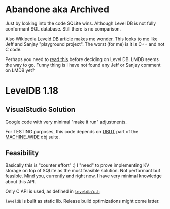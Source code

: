 # Abandone aka Archived

Just by looking into the code SQLite wins. Although Level DB is not fully conformant SQL database. Still there is no comparison.

Also Wikipedia [Leveld DB article](https://en.wikipedia.org/wiki/LevelDB) makes me wonder. This looks to me like Jeff and Sanjay "playground project". The worst (for me) is it is C++ and not C code.

Perhaps you need to [read this](https://en.wikipedia.org/wiki/Lightning_Memory-Mapped_Database) before deciding on Level DB. LMDB seems the way to go. Funny thing is I have not found any Jeff or Sanjay comment on LMDB yet?

# LevelDB 1.18 
## VisualStudio Solution

Google code with very minimal "make it run" adjustments.

 For TESTING purposes, this code depends on [UBUT](https://github.com/dbj-data/ubut) part of the [MACHINE_WIDE](https://github.com/dbj-data/machine_wide) dbj suite.

 ## Feasibility

 Basically this is "counter effort" :) I "need" to prove implementing KV storage on top of SQLite as the most feasible solution. Not performant buf feasible. Mind you, currently and right now, I have very minimal knowledge about this API.

 Only C API is used, as defined in [`leveldb/c.h`](leveldb_code/leveldb/c.h)

 `leveldb` is built as static lib. Release build optimizations might come latter.

